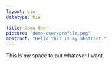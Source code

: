 ```yaml
---
layout: bio
datatype: bio

title: Demo User
picture: "demo-user/profile.png" 
abstract: "Hello this is my abstract."
---
```



This is my space to put whatever I want.

